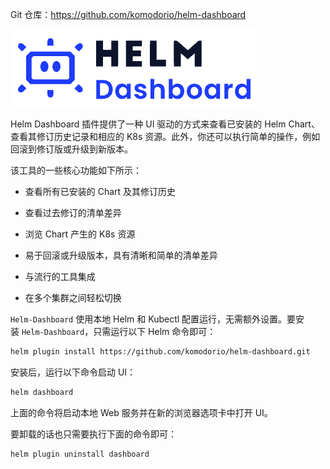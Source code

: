 Git 仓库：<https://github.com/komodorio/helm-dashboard>

<img src="../../.assets/2022-12-03-17-46-37-image.png" title="" alt="" data-align="center">

Helm Dashboard 插件提供了一种 UI 驱动的方式来查看已安装的 Helm Chart、查看其修订历史记录和相应的 K8s 资源。此外，你还可以执行简单的操作，例如回滚到修订版或升级到新版本。

该工具的一些核心功能如下所示：

- 查看所有已安装的 Chart 及其修订历史

- 查看过去修订的清单差异

- 浏览 Chart 产生的 K8s 资源

- 易于回滚或升级版本，具有清晰和简单的清单差异

- 与流行的工具集成

- 在多个集群之间轻松切换

`Helm-Dashboard` 使用本地 Helm 和 Kubectl 配置运行，无需额外设置。要安装 `Helm-Dashboard`，只需运行以下 Helm 命令即可：

```bash
helm plugin install https://github.com/komodorio/helm-dashboard.git
```

安装后，运行以下命令启动 UI：

```bash
helm dashboard
```

上面的命令将启动本地 Web 服务并在新的浏览器选项卡中打开 UI。

要卸载的话也只需要执行下面的命令即可：

```bash
helm plugin uninstall dashboard
```
